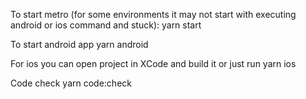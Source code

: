 To start metro (for some environments it may not start with executing android or ios command and stuck):
yarn start

To start android app
yarn android

For ios you can open project in XCode and build it or just run 
yarn ios

Code check
yarn code:check